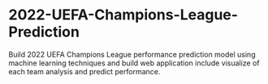 # 2022-UEFA-Champions-League-Prediction
Build 2022 UEFA Champions League performance prediction model using machine learning techniques and build web application include visualize of each team analysis and predict performance.
